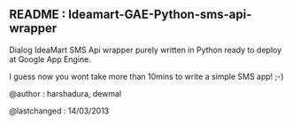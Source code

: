   README : Ideamart-GAE-Python-sms-api-wrapper
--------------------------------------

Dialog IdeaMart SMS Api wrapper purely written in Python ready to deploy at Google App Engine. 

I guess now you wont take more than 10mins to write a simple SMS app! ;-)

@author : harshadura, dewmal

@lastchanged : 14/03/2013

